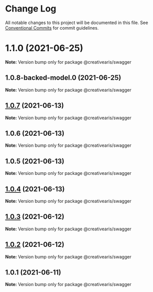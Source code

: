 # Change Log

All notable changes to this project will be documented in this file.
See [Conventional Commits](https://conventionalcommits.org) for commit guidelines.

# 1.1.0 (2021-06-25)

**Note:** Version bump only for package @creativearis/swagger





## 1.0.8-backed-model.0 (2021-06-25)

**Note:** Version bump only for package @creativearis/swagger





## [1.0.7](https://github.com/yurikrupnik/mussia8/compare/@creativearis/swagger@1.0.6...@creativearis/swagger@1.0.7) (2021-06-13)

**Note:** Version bump only for package @creativearis/swagger





## 1.0.6 (2021-06-13)

**Note:** Version bump only for package @creativearis/swagger





## 1.0.5 (2021-06-13)

**Note:** Version bump only for package @creativearis/swagger





## [1.0.4](https://github.com/yurikrupnik/mussia8/compare/@creativearis/swagger@1.0.3...@creativearis/swagger@1.0.4) (2021-06-13)

**Note:** Version bump only for package @creativearis/swagger





## [1.0.3](https://github.com/yurikrupnik/mussia8/compare/@creativearis/swagger@1.0.1...@creativearis/swagger@1.0.3) (2021-06-12)

**Note:** Version bump only for package @creativearis/swagger





## [1.0.2](https://github.com/yurikrupnik/mussia8/compare/@creativearis/swagger@1.0.1...@creativearis/swagger@1.0.2) (2021-06-12)

**Note:** Version bump only for package @creativearis/swagger





## 1.0.1 (2021-06-11)

**Note:** Version bump only for package @creativearis/swagger
